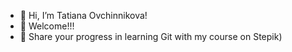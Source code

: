 - 👋 Hi, I’m Tatiana Ovchinnikova!
- 👀 Welcome!!!
- 💞️ Share your progress in learning Git with my course on Stepik)


<!---
pink710/pink710 is a ✨ special ✨ repository because its `README.md` (this file) appears on your GitHub profile.
You can click the Preview link to take a look at your changes.
--->
